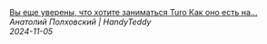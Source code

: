 <!--2024-11-05 15:00:38-->
<div class="yb">
  <a class="nodecor" href="/posts.html?rabota/vy_eshche_uvereny_chto_hotite_zanimatsya_turo_kak_ono_est_na_samom_dele_i_chto_vas_jdet">
    <img class="preview" data-videoid="Xss08t8wITQ" src="https://i1.ytimg.com/vi/Xss08t8wITQ/hqdefault.jpg" align="middle" alt="">
  </a>
  <div class="inlbl text">
    <a class="nodecor" href="/posts.html?rabota/vy_eshche_uvereny_chto_hotite_zanimatsya_turo_kak_ono_est_na_samom_dele_i_chto_vas_jdet">Вы еще уверены, что хотите заниматься Turo  Как оно есть на...</a><br>
    <i class="smaller2">Анатолий Полховский | HandyTeddy </i><br>
    <i class="smaller3">2024-11-05</i>
  </div>
</div>
